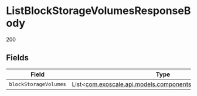 # ListBlockStorageVolumesResponseBody

200


## Fields

| Field                                                                                                        | Type                                                                                                         | Required                                                                                                     | Description                                                                                                  |
| ------------------------------------------------------------------------------------------------------------ | ------------------------------------------------------------------------------------------------------------ | ------------------------------------------------------------------------------------------------------------ | ------------------------------------------------------------------------------------------------------------ |
| `blockStorageVolumes`                                                                                        | List<[com.exoscale.api.models.components.BlockStorageVolume](../../models/components/BlockStorageVolume.md)> | :heavy_minus_sign:                                                                                           | N/A                                                                                                          |